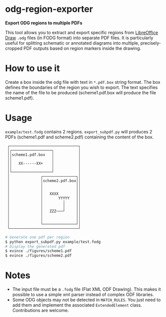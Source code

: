 # odg-region-exporter

**Export ODG regions to multiple PDFs**

This tool allows you to extract and export specific regions from [LibreOffice Draw](https://www.libreoffice.org/discover/draw/) `.odg` files (in FODG format) into separate PDF files. It is particularly useful for splitting schematic or annotated diagrams into multiple, precisely-cropped PDF outputs based on region markers inside the drawing.

# How to use it

Create a box inside the odg file with text in `*.pdf.box` string format.
The box defines the boundaries of the region you wish to export.
The text specifies the name of the file to be produced (scheme1.pdf.box will produce the file scheme1.pdf).

# Usage

`example/test.fodg` contains 2 regions. `export_subpdf.py` will produces 2 PDFs (scheme1.pdf and scheme2.pdf) containing the content of the box.
```
 ┌───────────────────────────────┐
 │┌──────────────────┐           │
 ││scheme1.pdf.box   │           │
 ││                  │           │
 ││   XX------XX+    │           │
 ││                  │           │
 │└──────────────────┘           │
 │              ┌───────────────┐│
 │              │scheme2.pdf.box││
 │              │               ││
 │              │               ││
 │              │   XXXX        ││
 │              │       YYYYY   ││
 │              │         │     ││
 │              │         │     ││
 │              │   ZZZ───┘     ││
 │              │               ││
 │              │               ││
 │              └───────────────┘│
 └───────────────────────────────┘
```

```sh
# Generate one pdf per region
$ python export_subpdf.py example/test.fodg
# Display the generated pdf
$ evince ./figures/scheme1.pdf
$ evince ./figures/scheme2.pdf
```

# Notes

* The input file must be a `.fodg` file (Flat XML ODF Drawing). This makes it possible to use a simple xml parser instead of complex ODF libraries.
* Some ODG objects may not be detected in `MATCH_RULES`. You just need to add them and implement the associated `ExtendedElement` class. Contributions are welcome.


